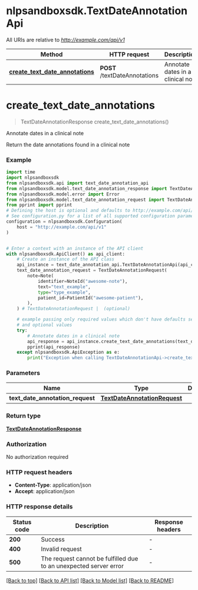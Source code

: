 # nlpsandboxsdk.TextDateAnnotationApi

All URIs are relative to *http://example.com/api/v1*

Method | HTTP request | Description
------------- | ------------- | -------------
[**create_text_date_annotations**](TextDateAnnotationApi.md#create_text_date_annotations) | **POST** /textDateAnnotations | Annotate dates in a clinical note


# **create_text_date_annotations**
> TextDateAnnotationResponse create_text_date_annotations()

Annotate dates in a clinical note

Return the date annotations found in a clinical note

### Example

```python
import time
import nlpsandboxsdk
from nlpsandboxsdk.api import text_date_annotation_api
from nlpsandboxsdk.model.text_date_annotation_response import TextDateAnnotationResponse
from nlpsandboxsdk.model.error import Error
from nlpsandboxsdk.model.text_date_annotation_request import TextDateAnnotationRequest
from pprint import pprint
# Defining the host is optional and defaults to http://example.com/api/v1
# See configuration.py for a list of all supported configuration parameters.
configuration = nlpsandboxsdk.Configuration(
    host = "http://example.com/api/v1"
)


# Enter a context with an instance of the API client
with nlpsandboxsdk.ApiClient() as api_client:
    # Create an instance of the API class
    api_instance = text_date_annotation_api.TextDateAnnotationApi(api_client)
    text_date_annotation_request = TextDateAnnotationRequest(
        note=Note(
            identifier=NoteId("awesome-note"),
            text="text_example",
            type="type_example",
            patient_id=PatientId("awesome-patient"),
        ),
    ) # TextDateAnnotationRequest |  (optional)

    # example passing only required values which don't have defaults set
    # and optional values
    try:
        # Annotate dates in a clinical note
        api_response = api_instance.create_text_date_annotations(text_date_annotation_request=text_date_annotation_request)
        pprint(api_response)
    except nlpsandboxsdk.ApiException as e:
        print("Exception when calling TextDateAnnotationApi->create_text_date_annotations: %s\n" % e)
```


### Parameters

Name | Type | Description  | Notes
------------- | ------------- | ------------- | -------------
 **text_date_annotation_request** | [**TextDateAnnotationRequest**](TextDateAnnotationRequest.md)|  | [optional]

### Return type

[**TextDateAnnotationResponse**](TextDateAnnotationResponse.md)

### Authorization

No authorization required

### HTTP request headers

 - **Content-Type**: application/json
 - **Accept**: application/json


### HTTP response details
| Status code | Description | Response headers |
|-------------|-------------|------------------|
**200** | Success |  -  |
**400** | Invalid request |  -  |
**500** | The request cannot be fulfilled due to an unexpected server error |  -  |

[[Back to top]](#) [[Back to API list]](../README.md#documentation-for-api-endpoints) [[Back to Model list]](../README.md#documentation-for-models) [[Back to README]](../README.md)

